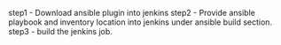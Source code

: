 step1 - Download ansible plugin into jenkins
step2 - Provide ansible playbook and inventory location into jenkins under ansible build section.
step3 - build the jenkins job.